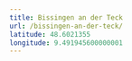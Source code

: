 ```yaml
---
title: Bissingen an der Teck
url: /bissingen-an-der-teck/
latitude: 48.6021355
longitude: 9.491945600000001
---
```

